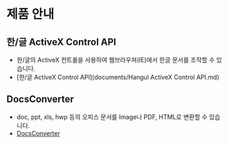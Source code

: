 # 제품 안내
## 한/글 ActiveX Control API
 - 한/글의 ActiveX 컨트롤을 사용하여 웹브라우져(IE)에서 한글 문서를 조작할 수 있습니다.
 - [한/글 ActiveX Control API](documents/Hangul ActiveX Control API.md)

## DocsConverter
 - doc, ppt, xls, hwp 등의 오피스 문서를 Image나 PDF, HTML로 변환할 수 있습니다.
 - [DocsConverter](documents/DocsConverter)
